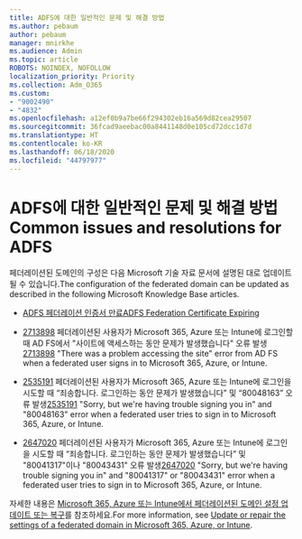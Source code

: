 ```yaml
---
title: ADFS에 대한 일반적인 문제 및 해결 방법
ms.author: pebaum
author: pebaum
manager: mnirkhe
ms.audience: Admin
ms.topic: article
ROBOTS: NOINDEX, NOFOLLOW
localization_priority: Priority
ms.collection: Adm_O365
ms.custom:
- "9002490"
- "4832"
ms.openlocfilehash: a12ef0b9a7be66f294302eb16a569d82cea29507
ms.sourcegitcommit: 36fcad9aeebac00a8441148d0e105cd72dcc1d7d
ms.translationtype: HT
ms.contentlocale: ko-KR
ms.lasthandoff: 06/18/2020
ms.locfileid: "44797977"
---
```

# <a name="common-issues-and-resolutions-for-adfs"></a><span data-ttu-id="d221b-102">ADFS에 대한 일반적인 문제 및 해결 방법</span><span class="sxs-lookup"><span data-stu-id="d221b-102">Common issues and resolutions for ADFS</span></span>

<span data-ttu-id="d221b-103">페더레이션된 도메인의 구성은 다음 Microsoft 기술 자료 문서에 설명된 대로 업데이트될 수 있습니다.</span><span class="sxs-lookup"><span data-stu-id="d221b-103">The configuration of the federated domain can be updated as described in the following Microsoft Knowledge Base articles.</span></span>

- [<span data-ttu-id="d221b-104">ADFS 페더레이션 인증서 만료</span><span class="sxs-lookup"><span data-stu-id="d221b-104">ADFS Federation Certificate Expiring</span></span>](adfs-federation-certificate-expiring.md)

- <span data-ttu-id="d221b-105">[2713898](https://support.microsoft.com/help/2713898) 페더레이션된 사용자가 Microsoft 365, Azure 또는 Intune에 로그인할 때 AD FS에서 "사이트에 액세스하는 동안 문제가 발생했습니다" 오류 발생</span><span class="sxs-lookup"><span data-stu-id="d221b-105">[2713898](https://support.microsoft.com/help/2713898)  "There was a problem accessing the site" error from AD FS when a federated user signs in to Microsoft 365, Azure, or Intune.</span></span>

- <span data-ttu-id="d221b-106">[2535191](https://support.microsoft.com/help/2535191) 페더레이션된 사용자가 Microsoft 365, Azure 또는 Intune에 로그인을 시도할 때 “죄송합니다. 로그인하는 동안 문제가 발생했습니다” 및 “80048163” 오류 발생</span><span class="sxs-lookup"><span data-stu-id="d221b-106">[2535191](https://support.microsoft.com/help/2535191) "Sorry, but we're having trouble signing you in" and "80048163" error when a federated user tries to sign in to Microsoft 365, Azure, or Intune.</span></span>

- <span data-ttu-id="d221b-107">[2647020](https://support.microsoft.com/help/2647020) 페더레이션된 사용자가 Microsoft 365, Azure 또는 Intune에 로그인을 시도할 때 “죄송합니다. 로그인하는 동안 문제가 발생했습니다” 및 "80041317"이나 "80043431" 오류 발생</span><span class="sxs-lookup"><span data-stu-id="d221b-107">[2647020](https://support.microsoft.com/help/2647020)   "Sorry, but we're having trouble signing you in" and "80041317" or "80043431" error when a federated user tries to sign in to Microsoft 365, Azure, or Intune.</span></span>

<span data-ttu-id="d221b-108">자세한 내용은 [Microsoft 365, Azure 또는 Intune에서 페더레이션된 도메인 설정 업데이트 또는 복구](https://docs.microsoft.com/office365/troubleshoot/active-directory/update-federated-domain-office-365)를 참조하세요.</span><span class="sxs-lookup"><span data-stu-id="d221b-108">For more information, see [Update or repair the settings of a federated domain in Microsoft 365, Azure, or Intune](https://docs.microsoft.com/office365/troubleshoot/active-directory/update-federated-domain-office-365).</span></span>
